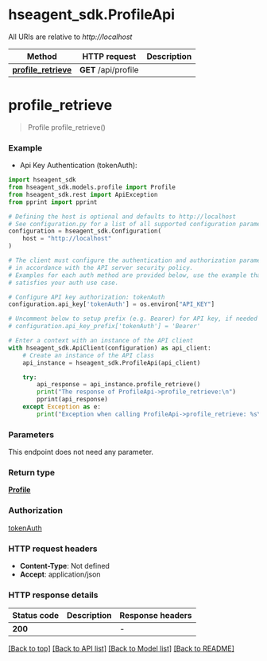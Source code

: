 # hseagent_sdk.ProfileApi

All URIs are relative to *http://localhost*

Method | HTTP request | Description
------------- | ------------- | -------------
[**profile_retrieve**](ProfileApi.md#profile_retrieve) | **GET** /api/profile | 


# **profile_retrieve**
> Profile profile_retrieve()

### Example

* Api Key Authentication (tokenAuth):

```python
import hseagent_sdk
from hseagent_sdk.models.profile import Profile
from hseagent_sdk.rest import ApiException
from pprint import pprint

# Defining the host is optional and defaults to http://localhost
# See configuration.py for a list of all supported configuration parameters.
configuration = hseagent_sdk.Configuration(
    host = "http://localhost"
)

# The client must configure the authentication and authorization parameters
# in accordance with the API server security policy.
# Examples for each auth method are provided below, use the example that
# satisfies your auth use case.

# Configure API key authorization: tokenAuth
configuration.api_key['tokenAuth'] = os.environ["API_KEY"]

# Uncomment below to setup prefix (e.g. Bearer) for API key, if needed
# configuration.api_key_prefix['tokenAuth'] = 'Bearer'

# Enter a context with an instance of the API client
with hseagent_sdk.ApiClient(configuration) as api_client:
    # Create an instance of the API class
    api_instance = hseagent_sdk.ProfileApi(api_client)

    try:
        api_response = api_instance.profile_retrieve()
        print("The response of ProfileApi->profile_retrieve:\n")
        pprint(api_response)
    except Exception as e:
        print("Exception when calling ProfileApi->profile_retrieve: %s\n" % e)
```



### Parameters

This endpoint does not need any parameter.

### Return type

[**Profile**](Profile.md)

### Authorization

[tokenAuth](../README.md#tokenAuth)

### HTTP request headers

 - **Content-Type**: Not defined
 - **Accept**: application/json

### HTTP response details

| Status code | Description | Response headers |
|-------------|-------------|------------------|
**200** |  |  -  |

[[Back to top]](#) [[Back to API list]](../README.md#documentation-for-api-endpoints) [[Back to Model list]](../README.md#documentation-for-models) [[Back to README]](../README.md)

